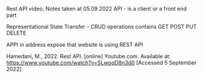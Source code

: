 Rest API video, Notes taken at 05.09.2022
API - is a client or a front end part

Representational State Transfer -
CRUD operations contains
GET POST PUT DELETE

APPI in address expose that website is using REST API

Hamedani, M., 2022. Rest API. [online] Youtube.com.
Available at: <https://www.youtube.com/watch?v=SLwpqD8n3d0> [Accessed 5 September 2022].
